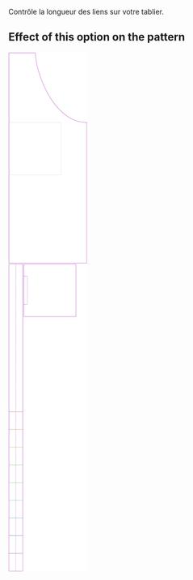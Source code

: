 
Contrôle la longueur des liens sur votre tablier.


## Effect of this option on the pattern
![This image shows the effect of this option by superimposing several variants that have a different value for this option](albert_chestdepth_sample.svg "Effect of this option on the pattern")